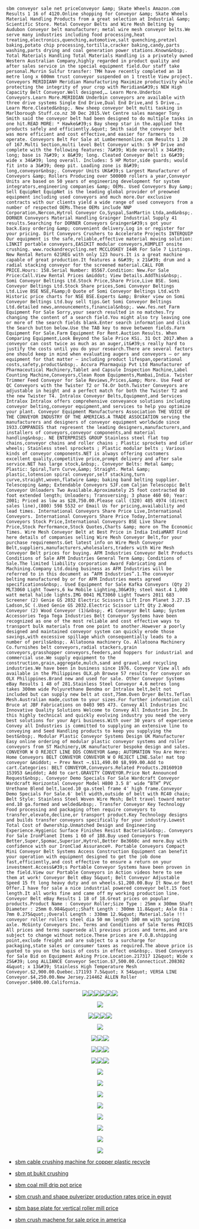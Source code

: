 
```
sbm conveyor sale net priceConveyor &amp; Skate Wheels Amazon.com Results 1 16 of 4120.Online shopping for Conveyor &amp; Skate Wheels Material Handling Products from a great selection at Industrial &amp; Scientific Store. Metal Conveyor Belts and Wire Mesh Belting by Audubon Conveyor belt manufacturer; metal wire mesh conveyor belts.We serve many industries including food processing,heat treating,electronics,quenching,automotive,salt quenching,pretzel baking,potato chip processing,tortilla,cracker baking,candy,parts washing,parts drying and coal generation power stations.Known&nbsp;. Total Materials Handling Total Materials Handling is a privately owned Western Australian Company,highly regarded in product quality and after sales service in the special equipment field.Our staff take personal.Murrin Sulfur transfer: TMH have recently completed an 18 metre long x 600mm trust conveyor suspended on 1 trestle View project. Conveyors MERIDIAN® Meridian Manufacturing Maximize productivity while protecting the integrity of your crop with Meridian&#39;s NEW High Capacity Belt Conveyor.Well designed,… Learn More.Underbin Conveyors.Learn More.MERIDIAN Underbin conveyors are available with three drive systems Single End Drive,Dual End Drive,and S Drive.… Learn More.Cleated&nbsp;. New sheep conveyor belt multi tasking in Marlborough Stuff.co.nz 30 Dec 2015.Vet Centre sales manager Tony Smith said the conveyor belt had been designed to do multiple tasks in one hit.READ MORE: * Hawke&#39;s Bay sheep star in the.applied the products safely and efficiently.&quot; Smith said the conveyor belt was more efficient and cost effective,and easier for farmers to operate. Conveyors Belt For Sale at Lumbermenonline.com Results 1 20 of 167.Multi Section,multi level Belt Conveyor with: 5 HP Drive and complete with the following features: 7&#39; Wide overall x 34&#39; long; base is 7&#39; x 8&#39; long. Cleated Conveyor Belt is 6&#39; wide x 34&#39; long overall. Includes: 5 HP Motor,side guards; would fit into a 3&#39; deep pit. Loading zone is 8&#39; long,conveyor&nbsp;. Conveyor Units UK&#39;s Largest Manufacturer of Conveyors &amp; Rollers Producing over 500000 rollers a year,Conveyor Units are based on 50 years of engineering development for system integrators,engineering companies &amp; OEMs. Used Conveyors Buy &amp; Sell EquipNet EquipNet is the leading global provider of preowned equipment including used conveyors and much more.Our exclusive contracts with our clients yield a wide range of used conveyors from a number of respected OEMs.These OEMs include NNP Corporation,Nercon,Hytrol Conveyor Co,Syspal,SanMartin Ltda,and&nbsp;. DORNER Conveyors Material Handling Grainger Industrial Supply 41 results.Searching for DORNER Conveyors Grainger&#39;s got your back.Easy ordering &amp; convenient delivery.Log in or register for your pricing. Dirt Conveyors Crushers to Accelerate Projects INTERQUIP Our equipment is the safe,reliable,effective material moving solution: LINKIT portable conveyors,EASIKIT modular conveyors,KOMPLET onsite crushing. www.rockandrecycling.net MCCLOSKEY I44R For Sale 7 Listings. New Rental Return 621REG with only 123 hours.It is a great machine capable of great production.It features a 6&#39; x 21&#39; drum and a radial stacking conveyor for the screened material.CALL FOR PRICE.Hours: 158.Serial Number: 85567.Condition: New.For Sale Price:Call.View Rental Prices &middot; View Details.AddThis&nbsp;. Somi Conveyor Beltings Ltd.Stock Price,Share Price,Live BSE. Somi Conveyor Beltings Ltd.Stock Share prices,Somi Conveyor Beltings Ltd.Live BSE NSE,F&amp;O Quote of Somi Conveyor Beltings Ltd.with Historic price charts for NSE BSE.Experts &amp; Broker view on Somi Conveyor Beltings Ltd.buy sell tips.Get Somi Conveyor Beltings Ltd.detailed news,announcements,financial&nbsp;. www.fes.net Farm Equipment For Sale Sorry,your search resulted in no matches.Try changing the content of a search field.You might also try leaving one or more of the search fields blank.Enter search information and click the Search button below.Use the TAB key to move between fields.Farm Equipment For Sale.Farm Equipment For Rent.Auction Results. When Comparing Equipment,Look Beyond the Sale Price KSi. 31 Oct 2017.When a conveyor can cost twice as much as an auger,it&#39;s really hard to justify the costs until you do your research.There are several factors one should keep in mind when evaluating augers and conveyors — or any equipment for that matter — including product lifespan,operational costs,safety,product&nbsp;. Accura Pharmaquip Pvt Ltd Manufacturer of Pharmaceutical Machinery,Tablet and Capsule Inspection Machine,Label Counting Machine,Conveyors,Clean Room Equipments,Mumbai,India. Twister Trimmer Feed Conveyor for Sale Reviews,Prices,&amp; More. Use Feed or QC Conveyors with the Twister T2 or T4.Or both.Twister Conveyors are adjustable in height and a perfect match for both the Twister T2 and the new Twister T4. Intralox Conveyor Belts,Equipment,and Services Intralox Intralox offers comprehensive conveyance solutions including conveyor belting,conveyor equipment,and services to help you optimize your plant. Conveyor Equipment Manufacturers Association THE VOICE OF THE CONVEYOR INDUSTRY OF THE AMERICAS.A TRADE ASSOCIATION serving the manufacturers and designers of conveyor equipment worldwide since 1933.COMPANIES that represent the leading designers,manufacturers,and installers of conveyors,conveyor components,and material handling&nbsp;. NE ENTERPRISES GROUP Stainless steel flat top chains,conveyor chains and roller chains ; Plastic sprockets and idler wheels; Stainless steel sprockets ; Plastic modular belts ; Various kinds of conveyor components.NET is always offering customers excellent quality,competitive price,prompt delivery and after sale service.NET has large stock,&nbsp;. Conveyor Belts: Metal &amp; Plastic: Spiral,Turn Curve,&amp; Straight. Metal &amp; plastic,lotension spiral conveyor,self stacking,turn curve,straight,woven,flatwire &amp; baking band belting supplier. Telescoping &amp; Extendable Conveyors SJF.com Caljan Telescopic Belt Conveyor Unloaders Two Available.Aproximately 25 foot contracted 80 foot extended length; Unloaders; Transversing; 3 phase 460 60; Year: 2001; Priced as low as $28,750.00.Please call (320) 485 4974 (direct sales line),(800) 598 5532 or Email Us for pricing,availability and lead times. International Conveyors Share Price Live,International Conveyors. International Conveyors Share Price Today,International Conveyors Stock Price,International Conveyors BSE Live Share Price,Stock Performance,Stock Quotes,Charts &amp; more on The Economic Times. Wire Mesh Conveyor Belt at Best Price in India IndiaMART Find here details of companies selling Wire Mesh Conveyor Belt,for your purchase requirements.Get latest info on Wire Mesh Conveyor Belt,suppliers,manufacturers,wholesalers,traders with Wire Mesh Conveyor Belt prices for buying. AFM Industries Conveyor Belt Products Conditions of Sale AFM Industries General Term &amp; Conditions of Sale.The limited liability corporation Award Fabricating and Machining.Company Ltd.doing business as AFM Industries will be referred to in this document as “AFM Industries”.1.The conveyor belting manufactured by or for AFM Industries meets agreed specifications&nbsp;. Used Equipment for Sale Kafka Conveyors (Qty 2) MLT3060 Light Towers,6 kw Mobile Lighting,30&#39; steel mast.4 1,000 watt metal halide lights.IMG 0041 MLT3060 Light Towers 2011 683 Screener (2) Genie GS 2032 Electric Scissors Lift Iron Planet 3.27.15 Ladson,SC (.Used Genie GS 2032.Electric Scissor Lift Qty 2.Wood Conveyor (2) Wood Conveyor (1)&nbsp;. #1 Conveyor Belt &amp; System Accessories Tega Tega Industries Belt Conveyor Systems have been recognized as one of the most reliable and cost effective ways to transport bulk materials from one point to another.However a poorly designed and maintained conveyor system can quickly erode those savings,with excessive spillage which consequentially leads to a number of perils&nbsp;. Allatoona machinery Co. Allatoona Machinery Co.furnishes belt conveyors,radial stackers,grain conveyors,grasshopper conveyors,feeders,and hoppers for industrial and commercial use.We supply equipment to the construction,grain,aggregate,mulch,sand and gravel,and recycling industries.We have been in business since 1976. Conveyor View all ads available in the Philippines OLX.ph Browse 57 results for conveyor on OLX Philippines.Brand new and used for sale. Other Conveyor Systems eBay Results 1 48 of 281.Stainless Steel Conveyor 4.6 metres long takes 300mm wide Polyurethane Bendma or Intralox belt,belt not included but can supply new belt at cost,75mm.Oven Dryer Belts.Teflon Mesh.Australian made,custom to your sizes.For further information call Bruce at JBF Fabrications on 0403 905 473. Convey All Industries Inc Innovative Quality Solutions Welcome to Convey All Industries Inc.In this highly technical and quickly evolving industry you need the very best solutions for your Agri business.With over 30 years of experience Convey all Industries is committed to supplying an extensive line to conveying and Seed Handling products to keep you supplying the best&nbsp;. Modular Plastic Conveyor Systems Design UK Manufacturer Easy online ordering of modular plastic conveyor systems and roller conveyors from ST Machinery,UK manufacturer bespoke design and sales. CONVEYOR W O REJECT LINE DDS CONVEYOR &amp; AUTOMATION You Are Here: Home Conveyors BELT CONVEYOR CONVEYOR W O REJECT LINE.Sale! mat top conveyor &middot; ← Prev Next →.$11,490.00 $8,999.00.Add to cart.Categories: BELT CONVEYOR,Conveyors.Related Products.20160910 153953 &middot; Add to cart.GRAVITY CONVEYOR.Price Not Announced Request&nbsp;. Conveyor Demo Specials For Sale Wardcraft Conveyor Wardcraft Horizontal Conveyor Model H800 3.5 8″ wide “BTH” PVC Urethane Blend belt,laced.10 ga.steel frame 4″ high frame.Conveyor Demo Specials For Sale.6′ belt width,outside of belt with RC40 chain; Belt Style: Stainless Steel Woven Wire Mesh; Belt travel toward motor end.10 ga.formed and welded&nbsp;. Transfer Conveyor Key Technology Food processing and packaging often require conveyors to transfer,elevate,decline,or transport product.Key Technology designs and builds transfer conveyors specifically for your industry.Lowest Total Cost of Ownership.Unmatched Design and Engineering Experience.Hygienic Surface Finishes Resist Bacterial&nbsp;. Conveyors For Sale IronPlanet Items 1 60 of 188.Buy used Conveyors from Better,Super,Spomac,Superior,Hytrol,Better Be3660c and more.Buy with confidence with our IronClad Assurance®. Portable Conveyors Compact Mini Conveyor Belt Systems Access Construction Equipment can benefit your operation with equipment designed to get the job done fast,efficiently,and cost effective to ensure a return on your investment.Access&#39;s Portable Conveyor Systems have been proven in the field.View our Portable Conveyors in Action videos here to see them at work! Conveyor Belt eBay 5&quot; Belt Conveyor Adjustable Speed 15 ft long heavy duty and on wheels.$1,200.00.Buy It Now.or Best Offer.I have for sale a nice industrial powered conveyor belt.15 foot length.It all works fine and came off my working production line. Conveyor Belt eBay Results 1 18 of 18.Great prices on popular products.Product Name : Conveyor Roller;Size Type : 25mm x 300mm Shaft Diameter : 25mm 0.984&quot;;Shaft Length : 300mm 11.8&quot; Axle Dia : 7mm 0.275&quot;;Overall Length : 330mm 12.9&quot; Material.Sale !!! conveyor roller rollers steel dia 50 mm length 100 mm with spring axle. McGinty Conveyors Inc. Terms and Conditions of Sale Terms PRICES All prices and terms supersede all previous prices and terms,and are subject to change without notice.These prices are F.O.B.shipping point,exclude freight and are subject to a surcharge for packaging,state sales or consumer taxes as required.The above price is quoted to you on the basis of costs in effect on&nbsp;. Used Conveyors for Sale Bid on Equipment Asking Price.Location.217317 12&quot; Wide x 25&#39; Long ALLIANCE Conveyor Section.$7,500.00.Connecticut.208302 4&quot; x 13&#39; Stainless High Temperature Mesh Conveyor.$2,900.00.Quebec.171193 7.5&quot; X 54&quot; VERSA LINE Conveyor.$4,250.00.New Jersey.214462 ALLEN Roller Conveyor.$400.00.California. 
```

<div align="center">
  
<a rel="nofollow" href="https://m.shibang-china.com?f=github&k=sbm+conveyor+sale+net+price"><img src="https://static.shibang-china.com/en/l.png"></a><img src="https://static.shibang-china.com/en/hw.png"><a rel="nofollow" href="https://m.shibang-china.com/product/?f=github&k=sbm+conveyor+sale+net+price"><img src="https://static.shibang-china.com/en/p.png"></a><a rel="nofollow" href="https://m.shibang-china.com/cases/?f=github&k=sbm+conveyor+sale+net+price"><img src="https://static.shibang-china.com/en/c.png"></a><a rel="nofollow" href="https://m.shibang-china.com/news/?f=github&k=sbm+conveyor+sale+net+price"><img src="https://static.shibang-china.com/en/n.png"></a><a rel="nofollow" href="https://m.shibang-china.com?f=github&k=sbm+conveyor+sale+net+price"><img src="https://static.shibang-china.com/en/m.png"></a>

<a rel="nofollow" href="https://m.shibang-china.com/product/?f=github&k=sbm+conveyor+sale+net+price"><img src="https://static.shibang-china.com/en/b.jpg"></a>
  
<a rel="nofollow" href="https://m.shibang-china.com/solution-aggregate.html?f=github&k=sbm+conveyor+sale+net+price"><img src="https://static.shibang-china.com/en/a.jpg"></a><a rel="nofollow" href="https://m.shibang-china.com/solution-mine.html?f=github&k=sbm+conveyor+sale+net+price"><img src="https://static.shibang-china.com/en/m.jpg"></a><a rel="nofollow" href="https://m.shibang-china.com/solution-mill.html?f=github&k=sbm+conveyor+sale+net+price"><img src="https://static.shibang-china.com/en/g.jpg"></a><a rel="nofollow" href="https://m.shibang-china.com/solution-epc.html?f=github&k=sbm+conveyor+sale+net+price"><img src="https://static.shibang-china.com/en/e.jpg"></a>

<a rel="nofollow" href="https://m.shibang-china.com/product/?f=github&k=sbm+conveyor+sale+net+price"><img src="https://static.shibang-china.com/en/a-p.png"></a>

<a rel="nofollow" href="https://m.shibang-china.com/product/crusher/c6x.html?f=github&k=sbm+conveyor+sale+net+price"><img src="https://static.shibang-china.com/en/j.jpg"></a><a rel="nofollow" href="https://m.shibang-china.com/product/crusher/ci5x.html?f=github&k=sbm+conveyor+sale+net+price"><img src="https://static.shibang-china.com/en/i.jpg"></a><a rel="nofollow" href="https://m.shibang-china.com/product/crusher/hst.html?f=github&k=sbm+conveyor+sale+net+price"><img src="https://static.shibang-china.com/en/c.jpg"></a>

<a rel="nofollow" href="https://m.shibang-china.com/product/mill/mtw.html?f=github&k=sbm+conveyor+sale+net+price"><img src="https://static.shibang-china.com/en/mtw.jpg"></a><a rel="nofollow" href="https://m.shibang-china.com/product/mill/scm.html?f=github&k=sbm+conveyor+sale+net+price"><img src="https://static.shibang-china.com/en/scm.jpg"></a><a rel="nofollow" href="https://m.shibang-china.com/product/mill/lm.html?f=github&k=sbm+conveyor+sale+net+price"><img src="https://static.shibang-china.com/en/lm.jpg"></a>

<a rel="nofollow" href="https://m.shibang-china.com/product/sand/vsi6x.html?f=github&k=sbm+conveyor+sale+net+price"><img src="https://static.shibang-china.com/en/6x.jpg"></a><a rel="nofollow" href="https://m.shibang-china.com/product/sand/vu.html?f=github&k=sbm+conveyor+sale+net+price"><img src="https://static.shibang-china.com/en/vu.jpg"></a><a rel="nofollow" href="https://m.shibang-china.com/product/mobile/klun.html?f=github&k=sbm+conveyor+sale+net+price"><img src="https://static.shibang-china.com/en/k.jpg"></a>

<a rel="nofollow" href="https://m.shibang-china.com/cases/?f=github&k=sbm+conveyor+sale+net+price"><img src="https://static.shibang-china.com/en/case.png"></a>

<a rel="nofollow" href="https://m.shibang-china.com/cases/aggregate/202.html?f=github&k=sbm+conveyor+sale+net+price"><img src="https://static.shibang-china.com/en/c-1.jpg"></a>

<a rel="nofollow" href="https://m.shibang-china.com/cases/aggregate/203.html?f=github&k=sbm+conveyor+sale+net+price"><img src="https://static.shibang-china.com/en/c-2.jpg"></a>

<a rel="nofollow" href="https://m.shibang-china.com/cases/mill/123.html?f=github&k=sbm+conveyor+sale+net+price"><img src="https://static.shibang-china.com/en/c-3.jpg"></a>

<a rel="nofollow" href="https://m.shibang-china.com/contact_us.html?f=github&k=sbm+conveyor+sale+net+price"><img src="https://static.shibang-china.com/en/contact.png"></a>

<a rel="nofollow" href="https://swt.shibang-china.com/?f=github&k=sbm+conveyor+sale+net+price"><img src="https://static.shibang-china.com/en/chat.png"></a>

<a rel="nofollow" href="https://whatsapp.shibangsoft.com/WhatsApp.php?f=github&k=sbm+conveyor+sale+net+price"><img src="https://static.shibang-china.com/en/whatsapp.png"></a>

<a rel="nofollow" href="https://m.shibang-china.com/?f=github&k=sbm+conveyor+sale+net+price"><img src="https://static.shibang-china.com/en/website.png"></a>

</div>


* [sbm cable crushing machine for copper plastic recycle](sbm%20cable%20crushing%20machine%20for%20copper%20plastic%20recycle.md)

* [sbm pt bukit crushing](sbm%20pt%20bukit%20crushing.md)

* [sbm coal mill drip pot price](sbm%20coal%20mill%20drip%20pot%20price.md)

* [sbm crush and shape pulverizer production rates price in egypt](sbm%20crush%20and%20shape%20pulverizer%20production%20rates%20price%20in%20egypt.md)

* [sbm base plate for vertical roller mill price](sbm%20base%20plate%20for%20vertical%20roller%20mill%20price.md)

* [sbm crush machene for sale price in america](sbm%20crush%20machene%20for%20sale%20price%20in%20america.md)